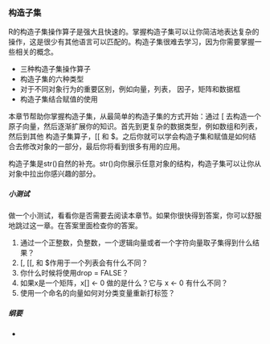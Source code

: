 ### 构造子集
R的构造子集操作算子是强大且快速的。掌握构造子集可以让你简洁地表达复杂的操作，这是很少有其他语言可以匹配的。构造子集很难去学习，因为你需要掌握一些相关的概念。
- 三种构造子集操作算子
- 构造子集的六种类型
- 对于不同对象行为的重要区别，例如向量，列表， 因子，矩阵和数据框
- 构造子集结合赋值的使用

本章节帮助你掌握构造子集，从最简单的构造子集的方式开始：通过 [ 去构造一个原子向量，然后逐渐扩展你的知识。首先到更复杂的数据类型，例如数组和列表，然后到其他
构造子集算子，[[ 和 $。之后你就可以学会构造子集和赋值是如何结合去修改对象的一部分，最后你将看到很多有用的应用。

构造子集是str()自然的补充。str()向你展示任意对象的结构，构造子集可以让你从对象中拉出你感兴趣的部分。

##### 小测试
做一个小测试，看看你是否需要去阅读本章节。如果你很快得到答案，你可以舒服地跳过这一章。在答案里面检查你的答案。
1. 通过一个正整数，负整数，一个逻辑向量或者一个字符向量取子集得到什么结果？
2. [, [[, 和 $作用于一个列表会有什么不同？
3. 你什么时候将使用drop = FALSE？
4. 如果x是一个矩阵，x[] <- 0 做的是什么？它与 x <- 0 有什么不同？
5. 使用一个命名的向量如何对分类变量重新打标签？

##### 纲要
- 